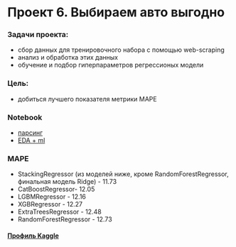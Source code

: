 # Проект 6. Выбираем авто выгодно

### Задачи проекта:

 - сбор данных для тренировочного набора с помощью web-scraping
 - анализ и обработка этих данных
 - обучение и подбор гиперпараметров регрессионых модели

### Цель:
 - добиться лучшего показателя метрики MAPE

### Notebook
 - [парсинг](https://github.com/randomQQQ/SkillFactory/blob/master/module_6/parsing.ipynb)
 - [EDA + ml](https://github.com/randomQQQ/SkillFactory/blob/master/module_6/project.ipynb)


### MAPE
 - StackingRegressor (из моделей ниже, кроме RandomForestRegressor,  финальная модель Ridge) - 11.73
 - CatBoostRegressor- 12.05
 - LGBMRegressor - 12.16
 - XGBRegressor - 12.27
 - ExtraTreesRegressor - 12.48
 - RandomForestRegressor - 12.73

 #### [Профиль Kaggle](https://www.kaggle.com/phxphxphx)